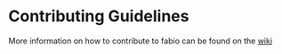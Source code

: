 # Contributing Guidelines

More information on how to contribute to fabio can be found on 
the [wiki](https://github.com/fabiolb/fabio/wiki/Contributing)
